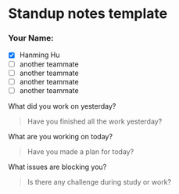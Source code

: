 # Standup notes template

### Your Name:
- [x] Hanming Hu
- [ ] another teammate
- [ ] another teammate
- [ ] another teammate
- [ ] another teammate

What did you work on yesterday?
> Have you finished all the work yesterday?







What are you working on today?
> Have you made a plan for today?







What issues are blocking you?
> Is there any challenge during study or work?